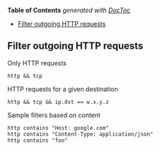 <!-- START doctoc generated TOC please keep comment here to allow auto update -->
<!-- DON'T EDIT THIS SECTION, INSTEAD RE-RUN doctoc TO UPDATE -->
**Table of Contents**  *generated with [DocToc](https://github.com/thlorenz/doctoc)*

- [Filter outgoing HTTP requests](#filter-outgoing-http-requests)

<!-- END doctoc generated TOC please keep comment here to allow auto update -->

## Filter outgoing HTTP requests

Only HTTP requests

    http && tcp

HTTP requests for a given destination

    http && tcp && ip.dst == w.x.y.z

Sample filters based on content

    http contains "Host: google.com"
    http contains "Content-Type: application/json"
    http contains "foo"

